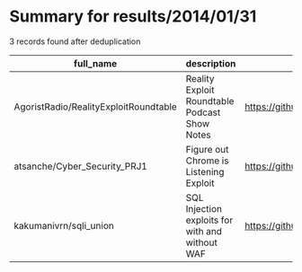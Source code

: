 
# Summary for results/2014/01/31
    
3 records found after deduplication

| full_name | description | html_url | matched_list | matched_count | pushed_at | size | stargazers_count | language | forks_count |
|---------------------------------------|-------------------------------------------------|----------------------------------------------------------|----------------|-----------------|---------------------------|--------|--------------------|------------|---------------|
| AgoristRadio/RealityExploitRoundtable | Reality Exploit Roundtable Podcast Show Notes | https://github.com/AgoristRadio/RealityExploitRoundtable | ['exploit'] | 1 | 2014-01-31 20:48:41+00:00 | 1016 | 1 | | 2 |
| atsanche/Cyber_Security_PRJ1 | Figure out Chrome is Listening Exploit | https://github.com/atsanche/Cyber_Security_PRJ1 | ['exploit'] | 1 | 2014-01-31 04:31:30+00:00 | 1096 | 0 | | 0 |
| kakumanivrn/sqli_union | SQL Injection exploits for with and without WAF | https://github.com/kakumanivrn/sqli_union | ['exploit'] | 1 | 2014-01-31 10:20:08+00:00 | 104 | 0 | C | 2 |
